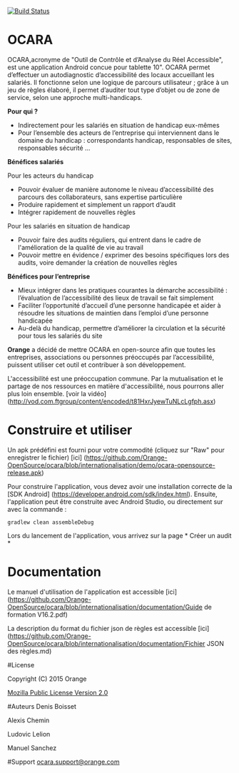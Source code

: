 [![Build Status](https://travis-ci.org/Orange-OpenSource/ocara.svg?branch=internationalisation)](https://travis-ci.org/Orange-OpenSource/ocara)

# OCARA

OCARA,acronyme de "Outil de Contrôle et d’Analyse du Réel Accessible", est une application Android concue pour tablette 10".
OCARA permet d’effectuer un autodiagnostic d’accessibilité des locaux accueillant les salariés. 
Il fonctionne selon une logique de parcours utilisateur ; grâce à un jeu de règles élaboré, il permet d’auditer tout type d’objet ou de zone de service, 
selon une approche multi-handicaps.



**Pour qui ?**
  * Indirectement pour les salariés en situation de handicap eux-mêmes 
  * Pour l’ensemble des acteurs de l’entreprise qui interviennent dans le domaine du handicap : correspondants handicap, responsables de sites, responsables sécurité …


**Bénéfices salariés**

Pour les acteurs du handicap
  * Pouvoir évaluer de manière autonome le niveau d’accessibilité des parcours des collaborateurs, sans expertise particulière
  * Produire rapidement et simplement un rapport d’audit
  * Intégrer rapidement de nouvelles règles 	

Pour les salariés en situation de handicap
  * Pouvoir faire des audits réguliers, qui entrent dans le cadre de l'amélioration de la qualité de vie au travail
  * Pouvoir mettre en évidence / exprimer des besoins spécifiques lors des audits, voire demander la création de nouvelles règles


**Bénéfices pour l’entreprise**
  * Mieux intégrer dans les pratiques courantes la démarche accessibilité : l’évaluation de l’accessibilité des lieux de travail se fait simplement 
  * Faciliter l’opportunité d’accueil d’une personne handicapée et aider à résoudre les situations de maintien dans l’emploi d’une personne handicapée
  * Au-delà du handicap, permettre d’améliorer la circulation et la sécurité pour tous les salariés du site 

**Orange** a décidé de mettre OCARA en open-source afin que toutes les entreprises, associations ou personnes préoccupés par l’accessibilité, puissent utiliser cet outil et contribuer à son développement.

 L'accessibilité est une préoccupation commune. Par la mutualisation et le partage de nos ressources en matière d'accessibilité, nous pourrons aller plus loin ensemble. [voir la vidéo] (http://vod.com.ftgroup/content/encoded/t81HxrJyewTuNLcLgfph.asx)



# Construire et utiliser

Un apk prédéfini est fourni pour votre commodité (cliquez sur "Raw" pour enregistrer le fichier) [ici] (https://github.com/Orange-OpenSource/ocara/blob/internationalisation/demo/ocara-opensource-release.apk)

Pour construire l'application, vous devez avoir une installation correcte de la [SDK Android] (https://developer.android.com/sdk/index.html).
Ensuite, l'application peut être construite avec Android Studio, ou directement sur avec la commande :
```shell
gradlew clean assembleDebug
```

Lors du lancement de l'application, vous arrivez sur la page * Créer un audit *

# Documentation

Le manuel d'utilisation de l'application est accessible [ici] (https://github.com/Orange-OpenSource/ocara/blob/internationalisation/documentation/Guide de formation V16.2.pdf)

La description du format du fichier json de règles est accessible [ici] (https://github.com/Orange-OpenSource/ocara/blob/internationalisation/documentation/Fichier JSON des règles.md)

#License

Copyright (C) 2015 Orange

[Mozilla Public License Version 2.0](https://www.mozilla.org/MPL/2.0)


#Auteurs
Denis Boisset

Alexis Chemin

Ludovic Lelion

Manuel Sanchez

#Support
ocara.support@orange.com
